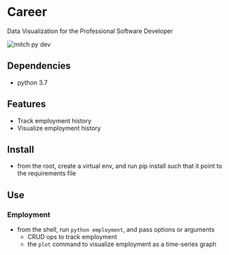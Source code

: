 # Career

Data Visualization for the Professional Software Developer

![mitch py dev](https://i.imgur.com/M1Os2Hl.png)

## Dependencies
- python 3.7

## Features
- Track employment history
- Visualize employment history

## Install
- from the root, create a virtual env, and run pip install such that it point to the requirements file

## Use
### Employment
- from the shell, run `python employment`, and pass options or arguments
    - CRUD ops to track employment
    - the `plot` command to visualize employment as a time-series graph

